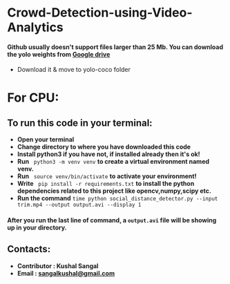 # Crowd-Detection-using-Video-Analytics

#### Github usually doesn't support files larger than 25 Mb. You can download the yolo weights from [Google drive](https://drive.google.com/file/d/1VRk47zMeBvlKNeAF_Dv9V_leTGflSe5Z/view?usp=sharing) 
* Download it & move to yolo-coco folder

# For CPU:

## To run this code in your terminal:
* **Open your terminal**
* **Change directory to where you have downloaded this code**
* **Install python3 if you have not, if installed already then it's ok!**
* **Run**  `  python3 -m venv venv ` **to create a virtual environment named venv.**
* **Run**   `  source venv/bin/activate ` 
**to activate your environment!**
* **Write**   `  pip install -r requirements.txt ` **to install the python dependencies related to this project like opencv,numpy,scipy etc.**
* **Run the command** `time python social_distance_detector.py --input trim.mp4 --output output.avi --display 1
` 

#### After you run the last line of command, a `output.avi` file will be showing up in your directory.


## Contacts:
* **Contributor : Kushal Sangal**
* **Email : [sangalkushal@gmail.com](https://sangalkushal@gmail.com)**
